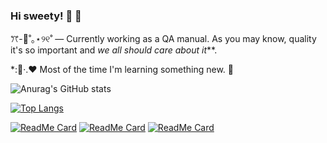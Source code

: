 ### Hi sweety! :cherry_blossom: :green_heart:

<!--
**zaidiaz23/zaidiaz23** is a ✨ _special_ ✨ repository because its `README.md` (this file) appears on your GitHub profile.

Here are some ideas to get you started:

- 🔭 I’m currently working on ...
- 🌱 I’m currently learning ...
- 👯 I’m looking to collaborate on ...
- 🤔 I’m looking for help with ...
- 💬 Ask me about ...
- 📫 How to reach me: ...
- 😄 Pronouns: ...
- ⚡ Fun fact: ...
-->

ꔫ-🍧˚｡⋆୨୧˚  — Currently working as a QA manual. As you may know, quality it's so important and _we all should care about it_**.

*::tangerine:·.♥ Most of the time I'm learning something new. :mushroom:




![Anurag's GitHub stats](https://github-readme-stats.vercel.app/api?username=zaidiaz23&show_icons=true&theme=gruvbox)

[![Top Langs](https://github-readme-stats.vercel.app/api/top-langs/?username=zaidiaz23&show_icons=true&theme=gruvbox)](https://github.com/zaidiaz23/zaidiaz23)

[![ReadMe Card](https://github-readme-stats.vercel.app/api/pin/?username=zaidiaz23&repo=LornaWing&show_icons=true&theme=gruvbox)](https://github.com/zaidiaz23/LornaWing)
[![ReadMe Card](https://github-readme-stats.vercel.app/api/pin/?username=zaidiaz23&repo=Gallery&show_icons=true&theme=gruvbox)](https://github.com/zaidiaz23/Gallery)
[![ReadMe Card](https://github-readme-stats.vercel.app/api/pin/?username=zaidiaz23&repo=neunsoft&show_icons=true&theme=gruvbox)](https://github.com/zaidiaz23/neunsoft)




